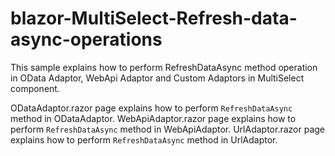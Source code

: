 # blazor-MultiSelect-Refresh-data-async-operations
This sample explains how to perform RefreshDataAsync method operation in OData Adaptor, WebApi Adaptor and Custom Adaptors in MultiSelect component. 

 ODataAdaptor.razor page explains how to perform `RefreshDataAsync` method in ODataAdaptor.
 WebApiAdaptor.razor page explains how to perform `RefreshDataAsync` method in WebApiAdaptor.
 UrlAdaptor.razor page explains how to perform `RefreshDataAsync` method in UrlAdaptor.